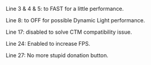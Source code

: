 Line 3 & 4 & 5: to FAST for a little performance.

Line 8: to OFF for possible Dynamic Light performance.

Line 17: disabled to solve CTM compatibility issue.

Line 24: Enabled to increase FPS.

Line 27: No more stupid donation button.